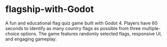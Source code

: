 # flagship-with-Godot
A fun and educational flag quiz game built with Godot 4. Players have 60 seconds to identify as many country flags as possible from three multiple-choice options. The game features randomly selected flags, responsive UI, and engaging gameplay.
